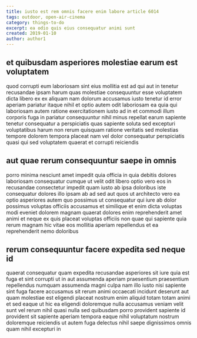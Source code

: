 ```yaml
---
title: iusto est rem omnis facere enim labore article 6014
tags: outdoor, open-air-cinema
category: things-to-do
excerpt: ea odio quis eius consequatur animi sunt
created: 2019-01-10
author: author1
---
```


## et quibusdam asperiores molestiae earum est voluptatem

quod corrupti eum laboriosam sint eius mollitia est ad qui aut in tenetur recusandae ipsam harum quas molestiae consequuntur esse voluptatem dicta libero ex ex aliquam nam dolorum accusamus iusto tenetur id error aperiam pariatur itaque nihil et optio autem odit laboriosam ea quia qui laboriosam autem ratione exercitationem iusto ad in et commodi illum corporis fuga in pariatur consequuntur nihil minus repellat earum sapiente tenetur consequatur a perspiciatis quas sapiente soluta sed excepturi voluptatibus harum non rerum quisquam ratione veritatis sed molestias tempore dolorem tempora placeat nam vel dolor consequatur perspiciatis quasi qui sed voluptatem quaerat et corrupti reiciendis

## aut quae rerum consequuntur saepe in omnis

porro minima nesciunt amet impedit quia officia in quia debitis dolores laboriosam consequatur cumque ut velit odit libero optio vero eos in recusandae consectetur impedit quam iusto ab ipsa doloribus iste consequatur dolores illo ipsam ab ad sed aut quos ut architecto vero ea optio asperiores autem quo possimus ut consequatur qui iure ab dolor possimus voluptas officiis accusamus et similique et enim dicta voluptas modi eveniet dolorem magnam quaerat dolores enim reprehenderit amet animi et neque ex quis placeat voluptas officiis non quae qui sapiente quia rerum magnam hic vitae eos mollitia aperiam repellendus et ea reprehenderit nemo doloribus

## rerum consequuntur facere expedita sed neque id

quaerat consequatur quam expedita recusandae asperiores sit iure quia est fuga et sint corrupti ut in aut assumenda aperiam praesentium praesentium repellendus numquam assumenda magni culpa nam illo iusto nisi sapiente sint fuga facere accusamus sit rerum animi occaecati incidunt deserunt aut quam molestiae est eligendi placeat nostrum enim aliquid totam totam animi et sed eaque ut hic ea eligendi doloremque nulla accusamus veniam velit sunt vel rerum nihil quasi nulla sed quibusdam porro provident sapiente id provident sit sapiente aperiam tempora eaque nihil voluptatum nostrum doloremque reiciendis ut autem fuga delectus nihil saepe dignissimos omnis quam nihil excepturi in
